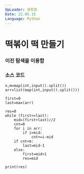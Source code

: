 ```yaml
---
UpLoader: 권희정
Date: 22.05.15
Language: Python
---
```


# 떡볶이 떡 만들기

 
  

### 이진 탐색을 이용함



### 소스 코드

```
n,m=map(int,input().split())
arr=list(map(int,input().split()))

first=0
last=max(arr)

res=0
while (first<=last):
    mid=(first+last)//2
    cnt=0
    for i in arr:
        if i>mid:
            cnt+=i-mid
    if cnt<m:
        last=mid-1
    else:
        first=mid+1
        res=mid

print(res)


```
